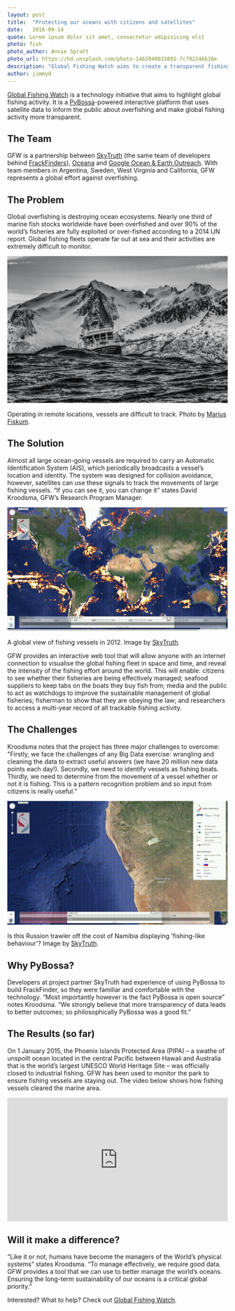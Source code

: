 ```yaml
---
layout: post
title:  "Protecting our oceans with citizens and satellites"
date:   2016-09-14 
quote: Lorem ipsum dolor sit amet, consectetur adipisicing elit
photo: fish
photo_author: Annie Spratt
photo_url: https://hd.unsplash.com/photo-1462040015891-7c792246b10e
description: "Global Fishing Watch aims to create a transparent fishing industry and end global over-fishing"
author: jimmyd
---
```


[Global Fishing Watch](http://globalfishingwatch.org/) is a technology initiative that aims to highlight global fishing activity. 
It is a [PyBossa](http://pybossa.com/)-powered interactive platform that uses satellite data to inform the public about 
overfishing and make global fishing activity more transparent.

## The Team

GFW is a partnership between [SkyTruth](http://skytruth.org/) (the same team of developers 
behind [FrackFinders](http://frack.skytruth.org/frackfinder)), [Oceana](http://oceana.org/) 
and [Google Ocean & Earth Outreach](https://www.google.com/earth/outreach/index.html). 
With team members in Argentina, Sweden, West Virginia and California, GFW represents a global effort against overfishing.

## The Problem

Global overfishing is destroying ocean ecosystems. Nearly one third of marine fish stocks 
worldwide have been overfished and over 90% of the world’s fisheries are fully exploited or 
over-fished according to a 2014 UN report. Global fishing fleets operate far out at sea and 
their activities are extremely difficult to monitor.

![Speakers](/assets/img/blog/fishboat.jpeg)
<p class="post-caption">Operating in remote locations, vessels are difficult to track. Photo by <a href="https://hd.unsplash.com/photo-1414664185034-a2cbe0e1605f/">Marius Fiskum</a>.</p>


## The Solution

Almost all large ocean-going vessels are required to carry an Automatic Identification System (AIS), 
which periodically broadcasts a vessel’s location and identity. The system was designed for collision avoidance, 
however, satellites can use these signals to track the movements of large fishing vessels. 
“If you can see it, you can change it” states David Kroodsma, GFW’s Research Program Manager.

![Speakers](/assets/img/blog/skytruth-gfw-world_atlantic-1138x640.gif)
<p class="post-caption">A global view of fishing vessels in 2012. Image by <a href="http://globalfishingwatch.org/">SkyTruth</a>.</p>

GFW provides an interactive web tool that will allow anyone with an internet connection to 
visualise the global fishing fleet in space and time, and reveal the intensity of the fishing effort around the world. 
This will enable: citizens to see whether their fisheries are being effectively managed; seafood suppliers to keep tabs 
on the boats they buy fish from; media and the public to act as watchdogs to improve the sustainable management of 
global fisheries; fisherman to show that they are obeying the law; and researchers to access a multi-year record 
of all trackable fishing activity.

## The Challenges

Kroodsma notes that the project has three major challenges to overcome: "Firstly, we face the 
challenges of any Big Data exercise: wrangling and cleaning the data to extract useful answers 
(we have 20 million new data points each day!). Secondly, we need to identify vessels as fishing boats. 
Thirdly, we need to determine from the movement of a vessel whether or not it is fishing. This is a pattern 
recognition problem and so input from citizens is really useful.”

![Speakers](/assets/img/blog/skytruth-gfw-russian_trawler-1138x640.gif)
<p class="post-caption">Is this Russion trawler off the cost of Namibia displaying 'fishing-like behaviour'? Image by <a href="http://globalfishingwatch.org/">SkyTruth</a>.</p>

## Why PyBossa?

Developers at project partner SkyTruth had experience of using PyBossa to build FrackFinder, 
so they were familiar and comfortable with the technology. “Most importantly however is the 
fact PyBossa is open source” notes Kroodsma. “We strongly believe that more transparency of data 
leads to better outcomes; so philosophically PyBossa was a good fit.”

## The Results (so far)

On 1 January 2015, the Phoenix Islands Protected Area (PIPA) – a swathe of unspoilt ocean located 
in the central Pacific between Hawaii and Australia that is the world’s largest UNESCO World Heritage Site – 
was officially closed to industrial fishing. GFW has been used to monitor the park to ensure fishing vessels 
are staying out. The video below shows how fishing vessels cleared the marine area.

<style>.embed-container { position: relative; padding-bottom: 56.25%; height: 0; overflow: hidden; max-width: 100%; } .embed-container iframe, .embed-container object, .embed-container embed { position: absolute; top: 0; left: 0; width: 100%; height: 100%; }</style><div class='embed-container'><iframe src='https://www.youtube.com/embed/I2jeOa0HmiU' frameborder='0' allowfullscreen></iframe></div>

## Will it make a difference?

“Like it or not, humans have become the managers of the World’s physical systems” states Kroodsma. 
“To manage effectively, we require good data. GFW provides a tool that we can use to better manage the world’s oceans.
 Ensuring the long-term sustainability of our oceans is a critical global priority.”

Interested? What to help? Check out [Global Fishing Watch](http://globalfishingwatch.org/).